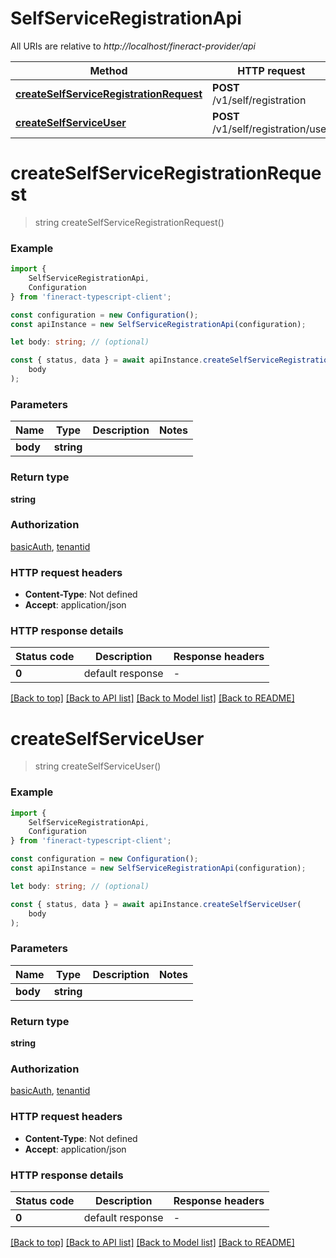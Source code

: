 # SelfServiceRegistrationApi

All URIs are relative to *http://localhost/fineract-provider/api*

|Method | HTTP request | Description|
|------------- | ------------- | -------------|
|[**createSelfServiceRegistrationRequest**](#createselfserviceregistrationrequest) | **POST** /v1/self/registration | |
|[**createSelfServiceUser**](#createselfserviceuser) | **POST** /v1/self/registration/user | |

# **createSelfServiceRegistrationRequest**
> string createSelfServiceRegistrationRequest()


### Example

```typescript
import {
    SelfServiceRegistrationApi,
    Configuration
} from 'fineract-typescript-client';

const configuration = new Configuration();
const apiInstance = new SelfServiceRegistrationApi(configuration);

let body: string; // (optional)

const { status, data } = await apiInstance.createSelfServiceRegistrationRequest(
    body
);
```

### Parameters

|Name | Type | Description  | Notes|
|------------- | ------------- | ------------- | -------------|
| **body** | **string**|  | |


### Return type

**string**

### Authorization

[basicAuth](../README.md#basicAuth), [tenantid](../README.md#tenantid)

### HTTP request headers

 - **Content-Type**: Not defined
 - **Accept**: application/json


### HTTP response details
| Status code | Description | Response headers |
|-------------|-------------|------------------|
|**0** | default response |  -  |

[[Back to top]](#) [[Back to API list]](../README.md#documentation-for-api-endpoints) [[Back to Model list]](../README.md#documentation-for-models) [[Back to README]](../README.md)

# **createSelfServiceUser**
> string createSelfServiceUser()


### Example

```typescript
import {
    SelfServiceRegistrationApi,
    Configuration
} from 'fineract-typescript-client';

const configuration = new Configuration();
const apiInstance = new SelfServiceRegistrationApi(configuration);

let body: string; // (optional)

const { status, data } = await apiInstance.createSelfServiceUser(
    body
);
```

### Parameters

|Name | Type | Description  | Notes|
|------------- | ------------- | ------------- | -------------|
| **body** | **string**|  | |


### Return type

**string**

### Authorization

[basicAuth](../README.md#basicAuth), [tenantid](../README.md#tenantid)

### HTTP request headers

 - **Content-Type**: Not defined
 - **Accept**: application/json


### HTTP response details
| Status code | Description | Response headers |
|-------------|-------------|------------------|
|**0** | default response |  -  |

[[Back to top]](#) [[Back to API list]](../README.md#documentation-for-api-endpoints) [[Back to Model list]](../README.md#documentation-for-models) [[Back to README]](../README.md)

